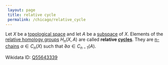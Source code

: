 ```yaml
---
 layout: page
 title: relative cycle
 permalink: /chicago/relative_cycle
---
```

Let $X$ be a [topological space](https://defsmath.github.io/DefsMath/topological_space) and let $A$ be a [subspace](https://defsmath.github.io/DefsMath/subspace_topology) of $X$. Elements of the [relative homology groups](https://defsmath.github.io/DefsMath/relative_homology_groups) $H_n(X,A)$ are called **relative [cycles](https://defsmath.github.io/DefsMath/homology_group)**. They are [n-chains](https://defsmath.github.io/DefsMath/n-chain) $\alpha\in C_n(X)$ such that $\partial \alpha \in C_{n-1}(A)$.

Wikidata ID: [Q55643339](https://www.wikidata.org/wiki/Q55643339)